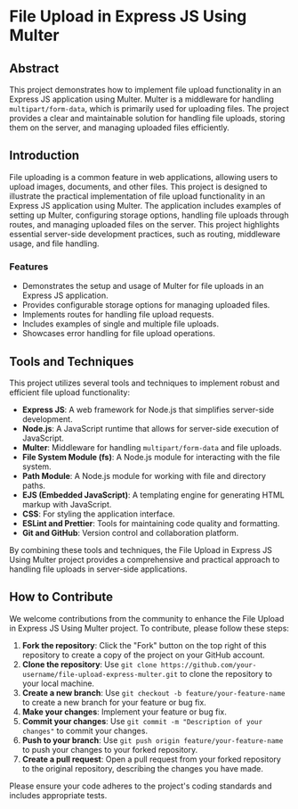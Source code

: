 # File Upload in Express JS Using Multer

## Abstract

This project demonstrates how to implement file upload functionality in an Express JS application using Multer. Multer is a middleware for handling `multipart/form-data`, which is primarily used for uploading files. The project provides a clear and maintainable solution for handling file uploads, storing them on the server, and managing uploaded files efficiently.

## Introduction

File uploading is a common feature in web applications, allowing users to upload images, documents, and other files. This project is designed to illustrate the practical implementation of file upload functionality in an Express JS application using Multer. The application includes examples of setting up Multer, configuring storage options, handling file uploads through routes, and managing uploaded files on the server. This project highlights essential server-side development practices, such as routing, middleware usage, and file handling.

### Features

- Demonstrates the setup and usage of Multer for file uploads in an Express JS application.
- Provides configurable storage options for managing uploaded files.
- Implements routes for handling file upload requests.
- Includes examples of single and multiple file uploads.
- Showcases error handling for file upload operations.

## Tools and Techniques

This project utilizes several tools and techniques to implement robust and efficient file upload functionality:

- **Express JS**: A web framework for Node.js that simplifies server-side development.
- **Node.js**: A JavaScript runtime that allows for server-side execution of JavaScript.
- **Multer**: Middleware for handling `multipart/form-data` and file uploads.
- **File System Module (fs)**: A Node.js module for interacting with the file system.
- **Path Module**: A Node.js module for working with file and directory paths.
- **EJS (Embedded JavaScript)**: A templating engine for generating HTML markup with JavaScript.
- **CSS**: For styling the application interface.
- **ESLint and Prettier**: Tools for maintaining code quality and formatting.
- **Git and GitHub**: Version control and collaboration platform.

By combining these tools and techniques, the File Upload in Express JS Using Multer project provides a comprehensive and practical approach to handling file uploads in server-side applications.


## How to Contribute

We welcome contributions from the community to enhance the File Upload in Express JS Using Multer project. To contribute, please follow these steps:

1. **Fork the repository**: Click the "Fork" button on the top right of this repository to create a copy of the project on your GitHub account.
2. **Clone the repository**: Use `git clone https://github.com/your-username/file-upload-express-multer.git` to clone the repository to your local machine.
3. **Create a new branch**: Use `git checkout -b feature/your-feature-name` to create a new branch for your feature or bug fix.
4. **Make your changes**: Implement your feature or bug fix.
5. **Commit your changes**: Use `git commit -m "Description of your changes"` to commit your changes.
6. **Push to your branch**: Use `git push origin feature/your-feature-name` to push your changes to your forked repository.
7. **Create a pull request**: Open a pull request from your forked repository to the original repository, describing the changes you have made.

Please ensure your code adheres to the project's coding standards and includes appropriate tests.
